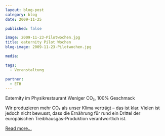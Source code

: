 ```yaml
---
layout: blog-post
category: blog
date: 2009-11-25

published: false

image: 2009-11-23-Pilotwochen.jpg
title: eaternity Pilot Wochen
blog-image: 2009-11-23-Pilotwochen.jpg

media:

tags:
  - Veranstaltung

partner:
  - ETH
---
```


Eaternity im Physikrestaurant
Weniger CO₂, 100% Geschmack

Wir produzieren mehr CO₂ als unser Klima verträgt – das ist klar. Vielen ist jedoch nicht bewusst, dass die Ernährung für rund ein Drittel der europäischen Treibhausgas-Produktion verantwortlich ist.

[Read more...][1]

[1]: x
